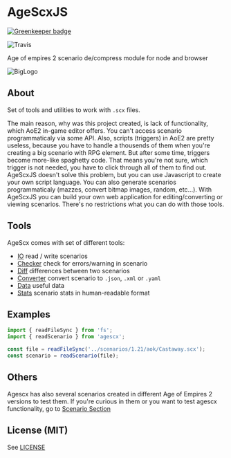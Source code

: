 # AgeScxJS

[![Greenkeeper badge](https://badges.greenkeeper.io/dderevjanik/agescx-js.svg)](https://greenkeeper.io/)

![Travis](https://travis-ci.com/dderevjanik/agescx-js.svg?token=4Xa5bKD1752yZy67EZmR&branch=master)

Age of empires 2 scenario de/compress module for node and browser

![BigLogo](http://dderevjanik.github.io/agescx/img/aoe2-mediavel-small.jpg)

## About

Set of tools and utilities to work with `.scx` files.

The main reason, why was this project created, is lack of functionality, which AoE2 in-game editor
offers. You can't access scenario programmaticaly via some API. Also, scripts
(triggers) in AoE2 are pretty useless, because you have to handle a thousends of
them when you're creating a big scenario with RPG element. But after some
time, triggers become more-like spaghetty code. That means you're not sure, which trigger is
not needed, you have to click through all of them to find out. AgeScxJS doesn't solve this
problem, but you can use Javascript to create your own script language. You can
also generate scenarios programmaticaly (mazzes, convert bitmap images,
random, etc...). With AgeScxJS you can build your own web application for
editing/converting or viewing scenarios. There's no restrictions what you can
do with those tools.

## Tools

AgeScx comes with set of different tools:

- [IO](./packages/io) read / write scenarios
- [Checker](./packages/checker) check for errors/warning in scenario
- [Diff](./packages/diff) differences between two scenarios
- [Converter](./packages/converter) convert scenario to `.json`, `.xml` or `.yaml`
- [Data](./packages/data) useful data
- [Stats](./packages/stats) scenario stats in human-readable format

## Examples

```javascript
import { readFileSync } from 'fs';
import { readScenario } from 'agescx';

const file = readFileSync('../scenarios/1.21/aok/Castaway.scx');
const scenario = readScenario(file);
```

## Others

Agescx has also several scenarios created in different Age of Empires 2
versions to test them. If you're curious in them or you want to test agescx
functionality, go to [Scenario Section](scenarios/README.md)

## License (MIT)

See [LICENSE](LICENSE)
